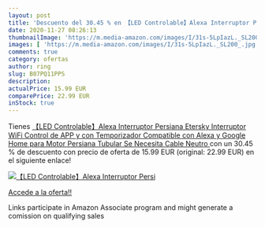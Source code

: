 ```yaml
---
layout: post
title: 'Descuento del 30.45 % en 【LED Controlable】Alexa Interruptor Persi'
date: 2020-11-27 08:26:13
thumbnailImage: 'https://m.media-amazon.com/images/I/31s-5LpIazL._SL200_.jpg'
images: [ 'https://m.media-amazon.com/images/I/31s-5LpIazL._SL200_.jpg' ]
comments: true
category: ofertas
author: ring
slug: B07PQ11PPS
description:
actualPrice: 15.99 EUR
comparePrice: 22.99 EUR
inStock: true
---
```


Tienes [【LED Controlable】Alexa Interruptor Persiana  Etersky Interruptor WiFi  Control de APP y con Temporizador  Compatible con Alexa y Google Home para Motor Persiana Tubular  Se Necesita Cable Neutro ](https://www.amazon.es/dp/B07PQ11PPS/?tag=tolees-21) con un 30.45 % de descuento con precio de oferta de 15.99 EUR (original: 22.99 EUR) en el siguiente enlace!

[![【LED Controlable】Alexa Interruptor Persi](https://m.media-amazon.com/images/I/31s-5LpIazL._SL200_.jpg)](https://www.amazon.es/dp/B07PQ11PPS/?tag=tolees-21)

[Accede a la oferta!!](https://www.amazon.es/dp/B07PQ11PPS/?tag=tolees-21)

Links participate in Amazon Associate program and might generate a comission on qualifying sales


